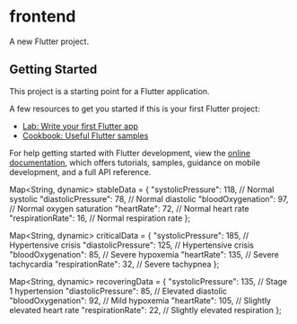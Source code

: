 # frontend

A new Flutter project.

## Getting Started

This project is a starting point for a Flutter application.

A few resources to get you started if this is your first Flutter project:

- [Lab: Write your first Flutter app](https://docs.flutter.dev/get-started/codelab)
- [Cookbook: Useful Flutter samples](https://docs.flutter.dev/cookbook)

For help getting started with Flutter development, view the
[online documentation](https://docs.flutter.dev/), which offers tutorials,
samples, guidance on mobile development, and a full API reference.

Map<String, dynamic> stableData = {
"systolicPressure": 118, // Normal systolic
"diastolicPressure": 78, // Normal diastolic
"bloodOxygenation": 97, // Normal oxygen saturation
"heartRate": 72, // Normal heart rate
"respirationRate": 16, // Normal respiration rate
};

Map<String, dynamic> criticalData = {
"systolicPressure": 185, // Hypertensive crisis
"diastolicPressure": 125, // Hypertensive crisis
"bloodOxygenation": 85, // Severe hypoxemia
"heartRate": 135, // Severe tachycardia
"respirationRate": 32, // Severe tachypnea
};

Map<String, dynamic> recoveringData = {
"systolicPressure": 135, // Stage 1 hypertension
"diastolicPressure": 85, // Elevated diastolic
"bloodOxygenation": 92, // Mild hypoxemia
"heartRate": 105, // Slightly elevated heart rate
"respirationRate": 22, // Slightly elevated respiration
};
